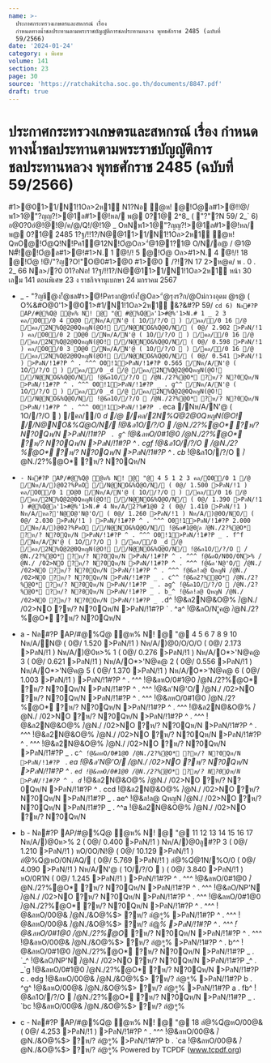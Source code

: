 ```yaml
---
name: >-
  ประกาศกระทรวงเกษตรและสหกรณ์ เรื่อง
  กำหนดทางน้ำชลประทานตามพระราชบัญญัติการชลประทานหลวง พุทธศักราช 2485 (ฉบับที่
  59/2566)
date: '2024-01-24'
category: ง พิเศษ
volume: 141
section: 23
page: 30
source: 'https://ratchakitcha.soc.go.th/documents/8847.pdf'
draft: true
---
```


# ประกาศกระทรวงเกษตรและสหกรณ์ เรื่อง กำหนดทางน้ำชลประทานตามพระราชบัญญัติการชลประทานหลวง พุทธศักราช 2485 (ฉบับที่ 59/2566)

#1>@01>1/N1!1Oล>2ห1์ N1?Nอ ํ@ห! @!Oํ@ล#1>@!!@/พ1>1@"?ญญ?!>@1ล#1>@!หล/ พ@ 0?1@ 2^8_ ( "?"?N 59/ 2_` 6) อ@0?0อํ@!@!@/ค/@/Q!/@!1@ _ OหNพ1>1@"?ญญ?!>@1ล#1>@!หล/ พ@ 0?1@ 2485 1?ฐ/!!1?/N@@11>1/N1!1Oล>2ห1์ ํ@ห! QหO@!Oํ@Q!N!Pค1@12N!Oํ@Oล>"ํ@1@1?1@ O/N/อ@ / @1@ N#็!@!Oํ@ล#1>@!#1>N. 1 ํ@!/! 5 @!Oํ@ Oล>#1>N. 4 ํ@!/! 18 @!Oํ@ !@/"?ญ?O!"O@0#1>@0 #1>@0  /?!?N 17 2>ห@ค/ พ . 0 . 2_ 66 Nล>/?0 01?อNอ! 1?ฐ/!!1?/N@@11>1/N1!1Oล>2ห1์ หน้า 30 เลม 141 ตอนพิเศษ 23 ง ราชกิจจานุเบกษา 24 มกราคม 2567

- _ - "?ญชี@ง!้ํ@ชล#ร>@!Pครงก@ร0่ง!้ํ@Oล>"ํ@รุงร?ก/@Oม่กวงอุดม @ร@ ( O%&#O@0'1>@01>#1/N1!1Oล>2ห1์ &?&#?P 59/ `cd 6) Nล#?P AP/#@%Qํ@ ํ@ห% N! @ "@ #@%Qํ@ล'1>#@%'1>N.# 1 _ 2 3 คล/O0/0 4 O@0 /Nห/A/N'@ ( 1O//?/O  ) /คล//0 16 /@ /คล/2N%Qํ@2@0QหญN(@O! //N@NO&%Qํ@O/N/ ( 0@/ 2.902 >PลN/!1 ) คล/O0/0 2 O@0 /Nห/A/N'@ ( 1O//?/O  ) /คล//0 16 /@ /คล/2N%Qํ@2@0QหญN(@O! //N@NO&%Qํ@O/N/ ( 0@/ 0.598 >PลN/!1 ) คล/O0/0 3 O@0 /Nห/A/N'@ ( 1O//?/O  ) /คล//0 16 /@ /คล/2N%Qํ@2@0QหญN(@O! //N@NO&%Qํ@O/N/ ( 0@/ 0.541 >PลN/!1 ) >PลN/!1#?P ^ . ^^^ O0!1>PลN/!1#?P 0.565 /Nห/A/N'@ ( 1O//?/O  ) /คล//0 _d /@ /คล/2N%Qํ@2@0QหญN(@O! //N@NO&%Qํ@O/N/ !ํ@&ล1O//?/O  /ํ@N./2?%ํ@O* ?ห/? N?0Qห/N >PลN/!1#?P ^ . ^^^ O0!1>PลN/!1#?P _ . g^^ /Nห/A/N'@ ( 1O//?/O  ) /คล//0 _d /@ /คล/2N%Qํ@2@0QหญN(@O! //N@NO&%Qํ@O/N/ !ํ@&ล1O//?/O  /ํ@N./2?%ํ@O* ?ห/? N?0Qห/N >PลN/!1#?P ^ . ^^^ O0!1>PลN/!1#?P ` . eca /Nห/A/N'@ ( 1O//?/O  ) /คล//0 _d /@ /คล/2N%Qํ@2@0QหญN(@O! //N@NO&%Qํ@O/N/ !ํ@&ล1O//?/O  /ํ@N./2?%ํ@O* ?ห/? N?0Qห/N >PลN/!1#?P ` . g^` !ํ@&ลหO/0#1@0 /ํ@N./2?%ํ@O* ?ห/? N?0Qห/N >PลN/!1#?P ^ . cgf !ํ@&ล1O//?/O  /ํ@N./2?%ํ@O* ?ห/? N?0Qห/N >PลN/!1#?P ^ . cb_ !ํ@&ล1O//?/O  /ํ@N./2?%ํ@O* ?ห/? N?0Qห/N

- ` - Nล#?P AP/#@%Qํ@ ํ@ห% N! @ "@ 4 5 1 2 3 คล/O0/0 1 /@ /Nห/A/)@02?%PคO //N@NO&%Qํ@O/N/ ( 0@/ 1.500 >PลN/!1 ) คล/O0/0 1 O@0 /Nห/A/N'@ ( 1O//?/O  ) /คล//0 16 /@ /คล/2N%Qํ@2@0QหญN(@O! //N@NO&%Qํ@O/N/ ( 0@/ 1.390 >PลN/!1 ) #@%Qํ@ล'1>#@%'1>N.# 4 Nห/A/2?%#1@0 2 ( 0@/ 1.410 >PลN/!1 ) Nห/A/หล?'N@O@'N@'O/ ( 0@/ 1.260 >PลN/!1 ) Nห/A/)@0O/NO/ ( 0@/ 2.030 >PลN/!1 ) >PลN/!1#?P ^ . ^^^ O0!1>PลN/!1#?P 2.000 /Nห/A/)@02?%PคO //N@NO&%Qํ@O/N/ !ํ@&ล#1@0/ูล /ํ@N./2?%ํ@O* ?ห/? N?0Qห/N >PลN/!1#?P ^ . ^^^ O0!1>PลN/!1#?P _ . f^f /Nห/A/N'@ ( 1O//?/O  ) /คล//0 _d /@ /คล/2N%Qํ@2@0QหญN(@O! //N@NO&%Qํ@O/N/ !ํ@&ล1O//?/O  /ํ@N./2?%ํ@O* ?ห/? N?0Qห/N >PลN/!1#?P ^ . ^^^ !ํ@&ลO/N0O/0N>% /ํ@N./ /02>NO ?ห/? N?0Qห/N >PลN/!1#?P ^ . ^^^ !ํ@&ล'N@'O/ /ํ@N./ /02>NO ?ห/? N?0Qห/N >PลN/!1#?P ^ . ^^^ !ํ@&ล!ล@ QหญN /ํ@N./ /02>NO ?ห/? N?0Qห/N >PลN/!1#?P _ . c^^ !ํ@&ล2?%ํ@O* /ํ@N./2?%ํ@O* ?ห/? N?0Qห/N >PลN/!1#?P _ . ag^ !ํ@&ล1O//?/O  /ํ@N./2?%ํ@O* ?ห/? N?0Qห/N >PลN/!1#?P _ . b_^ !ํ@&ล!ล@ QหญN /ํ@N./ /02>NO ?ห/? N?0Qห/N >PลN/!1#?P _ . `d^ !ํ@&ล2N@&O@% /ํ@N./ /02>NO ?ห/? N?0Qห/N >PลN/!1#?P ` . ^a^ !ํ@&ลO/N'ูค@ /ํ@N./2?%ํ@O* ?ห/? N?0Qห/N

- a - Nล#?P AP/#@%Qํ@ ํ@ห% N! @ "@ 4 5 6 7 8 9 10 Nห/A/N@ ( 0@/ 1.520 >PลN/!1 ) Nห/A/)@0/O/O/O ( 0@/ 2.173 >PลN/!1 ) Nห/A/)@0ห>% 1 ( 0@/ 0.276 >PลN/!1 ) Nห/A/O*>'N@ค@ 3 ( 0@/ 0.621 >PลN/!1 ) Nห/A/O*>'N@ค@ 2 ( 0@/ 0.556 >PลN/!1 ) Nห/A/O*>'N@ค@ 5 ( 0@/ 1.370 >PลN/!1 ) Nห/A/O*>'N@ค@ 6 ( 0@/ 1.003 >PลN/!1 ) >PลN/!1#?P ^ . ^^^ !ํ@&ลหO/0#1@0 /ํ@N./2?%ํ@O* ?ห/? N?0Qห/N >PลN/!1#?P ^ . ^^^ !ํ@&ล'N@'O/ /ํ@N./ /02>NO ?ห/? N?0Qห/N >PลN/!1#?P ^ . ^^^ !ํ@&ลหO/0#1@0 /ํ@N./2?%ํ@O* ?ห/? N?0Qห/N >PลN/!1#?P ^ . ^^^ !ํ@&ล2N@&O@% /ํ@N./ /02>NO ?ห/? N?0Qห/N >PลN/!1#?P ^ . ^^^ !ํ@&ล2N@&O@% /ํ@N./ /02>NO ?ห/? N?0Qห/N >PลN/!1#?P ^ . ^^^ !ํ@&ล2N@&O@% /ํ@N./ /02>NO ?ห/? N?0Qห/N >PลN/!1#?P ^ . ^^^ !ํ@&ล2N@&O@% /ํ@N./ /02>NO ?ห/? N?0Qห/N >PลN/!1#?P _ . c`^ !ํ@&ลหO/0#1@0 /ํ@N./2?%ํ@O* ?ห/? N?0Qห/N >PลN/!1#?P ` . _ea !ํ@&ล'N@'O/ /ํ@N./ /02>NO ?ห/? N?0Qห/N >PลN/!1#?P ^ . `ed !ํ@&ลหO/0#1@0 /ํ@N./2?%ํ@O* ?ห/? N?0Qห/N >PลN/!1#?P ^ . d`_ !ํ@&ล2N@&O@% /ํ@N./ /02>NO ?ห/? N?0Qห/N >PลN/!1#?P ^ . ccd !ํ@&ล2N@&O@% /ํ@N./ /02>NO ?ห/? N?0Qห/N >PลN/!1#?P _ . ae^ !ํ@&ล!ล@ QหญN /ํ@N./ /02>NO ?ห/? N?0Qห/N >PลN/!1#?P _ . ^^a !ํ@&ล2N@&O@% /ํ@N./ /02>NO ?ห/? N?0Qห/N

- b - Nล#?P AP/#@%Qํ@ ํ@ห% N! @ "@ 11 12 13 14 15 16 17 Nห/A/)@0ห>% 2 ( 0@/ 0.400 >PลN/!1 ) Nห/A/)@0ลู#?P 3 ( 0@/ 1.210 >PลN/!1 ) หO/0O/N!@ ( 0@/ 10.129 >PลN/!1 ) ลํ@%Qํ@หO/0N/AQ/ ( 0@/ 5.769 >PลN/!1 ) ลํ@%Qํ@1N/%O/0 ( 0@/ 4.090 >PลN/!1 ) Nห/A/N'@ ( 1O//?/O  ) ( 0@/ 3.840 >PลN/!1 ) หO/0R1N ( 0@/ 1.245 >PลN/!1 ) >PลN/!1#?P ^ . ^^^ !ํ@&ลหO/0#1@0 /ํ@N./2?%ํ@O* ?ห/? N?0Qห/N >PลN/!1#?P ^ . ^^^ !ํ@&ลO/NP'N /ํ@N./ /02>NO ?ห/? N?0Qห/N >PลN/!1#?P ^ . ^^^ !ํ@&ลหO/0#1@0 /ํ@N./2?%ํ@O* ?ห/? N?0Qห/N >PลN/!1#?P ^ . ^^^ !ํ@&ลหO/00@& /ํ@N./&O@%$> ?ห/? ลํ@*ู% >PลN/!1#?P ^ . ^^^ !ํ@&ลหO/00@& /ํ@N./&O@%$> ?ห/? ลํ@*ู% >PลN/!1#?P ^ . ^^^ !ํ@&ลหO/0#1@0 /ํ@N./2?%ํ@O* ?ห/? N?0Qห/N >PลN/!1#?P ^ . ^^^ !ํ@&ลหO/00@& /ํ@N./&O@%$> ?ห/? ลํ@*ู% >PลN/!1#?P ^ . b^^ !ํ@&ลหO/0#1@0 /ํ@N./2?%ํ@O* ?ห/? N?0Qห/N >PลN/!1#?P _ . `_^ !ํ@&ลO/NP'N /ํ@N./ /02>NO ?ห/? N?0Qห/N >PลN/!1#?P _^ . _`g !ํ@&ลหO/0#1@0 /ํ@N./2?%ํ@O* ?ห/? N?0Qห/N >PลN/!1#?P c . edg !ํ@&ลหO/00@& /ํ@N./&O@%$> ?ห/? ลํ@*ู% >PลN/!1#?P b . ^g^ !ํ@&ลหO/00@& /ํ@N./&O@%$> ?ห/? ลํ@*ู% >PลN/!1#?P a . fb^ !ํ@&ล1O//?/O  /ํ@N./2?%ํ@O* ?ห/? N?0Qห/N >PลN/!1#?P _ . `bc !ํ@&ลหO/00@& /ํ@N./&O@%$> ?ห/? ลํ@*ู%

- c - Nล#?P AP/#@%Qํ@ ํ@ห% N! @ "@ 18 ลํ@%Qํ@หO/00@& ( 0@/ 4.253 >PลN/!1 ) >PลN/!1#?P ^ . ^^^ !ํ@&ลหO/00@& /ํ@N./&O@%$> ?ห/? ลํ@*ู% >PลN/!1#?P b . `ca !ํ@&ลหO/00@& /ํ@N./&O@%$> ?ห/? ลํ@*ู% Powered by TCPDF (www.tcpdf.org)
